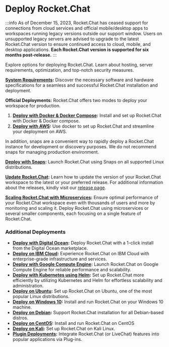 # Deploy Rocket.Chat



:::info
As of December 15, 2023, Rocket.Chat has ceased support for connections from cloud services and official mobile/desktop apps to workspaces running legacy versions outside our support window. Users on unsupported legacy servers are advised to upgrade to the latest Rocket.Chat version to ensure continued access to cloud, mobile, and desktop applications. **Each Rocket.Chat version is supported for six months post-release.**
:::

Explore options for deploying Rocket.Chat. Learn about hosting, server requirements, optimization, and top-notch security measures.

[**System Requirements**](system-requirements.md)**:** Discover the necessary software and hardware specifications for a seamless and successful Rocket.Chat installation and deployment.

**Official Deployments:** Rocket.Chat offers two modes to deploy your workspace for production.

1. [**Deploy with Docker & Docker Compose**](deploy-with-docker-and-docker-compose.md)**:** Install and set up Rocket.Chat with Docker & Docker compose.
2. [**Deploy with AWS**](deploy-with-aws.md)**:**  Use docker to set up Rocket.Chat and streamline your deployment on AWS.

In addition, snaps are a convenient way to rapidly deploy a Rocket.Chat instance for development or discovery purposes. We do not recommend snaps for managing production environment.

[**Deploy with Snaps**](deploy-with-snaps.md)**:** Launch Rocket.Chat using Snaps on all supported Linux distributions.

[**Update Rocket.Chat**](updating-rocket.chat.md)**:** Learn how to update the version of your Rocket.Chat workspace to the latest or your preferred release. For additional information about the releases, kindly visit our [release page](https://github.com/RocketChat/Rocket.Chat/releases).

[**Scaling Rocket.Chat with Microservices**](scaling-rocketchat/)**:** Ensure optimal performance of your Rocket.Chat workspace even with thousands of users and more by monitoring and scaling it. Deploy Rocket.Chat using microservices or several smaller components, each focusing on a single feature of Rocket.Chat.

### **Additional Deployments**

* [**Deploy with Digital Ocean**](additional-deployment-methods/deploy-with-digital-ocean.md)**:** Deploy Rocket.Chat with a 1-click install from the Digital Ocean marketplace.
* [**Deploy on IBM Cloud**](additional-deployment-methods/deploy-on-ibm-cloud.md)**:** Experience Rocket.Chat on IBM Cloud with enterprise-grade infrastructure and services.
* [**Deploy with Google Compute Engine**](additional-deployment-methods/deploy-on-google-compute-engine.md)**:** Launch Rocket.Chat on Google Compute Engine for reliable performance and scalability.
* [**Deploy with Kubernetes using Helm**](additional-deployment-methods/deploy-with-kubernetes.md)**:** Set up Rocket.Chat more efficiently by utilizing Kubernetes and Helm for effortless scalability and administration.
* [**Deploy on Ubuntu**](additional-deployment-methods/deploy-with-ubuntu.md)**:** Set up Rocket.Chat on Ubuntu, one of the most popular Linux distributions.
* [**Deploy on Windows 10**](additional-deployment-methods/deploy-on-windows-10.md)**:** Install and run Rocket.Chat on your Windows 10 machine.
* [**Deploy on Debian**](additional-deployment-methods/deploy-on-debian.md)**:** Support Rocket.Chat installation for all Debian-based distros.
* [**Deploy on CentOS**](additional-deployment-methods/deploy-with-centos.md)**:**  Install and run Rocket.Chat on CentOS
* [**Deploy on Kali**](additional-deployment-methods/deploy-on-kali.md)**:** Set up Rocket.Chat on Kali Linux.
* [**Plugin Deployments**](additional-deployment-methods/plug-in-deployments.md)**:** Integrate Rocket.Chat (or LiveChat) features into popular applications via Plug-ins.
